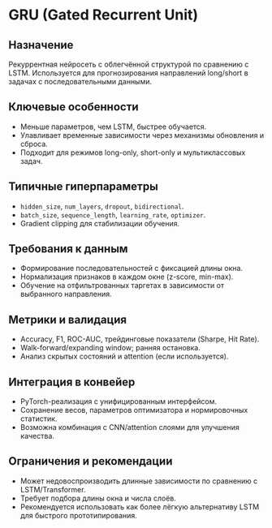 # GRU (Gated Recurrent Unit)

## Назначение
Рекуррентная нейросеть с облегчённой структурой по сравнению с LSTM. Используется для прогнозирования направлений long/short в задачах с последовательными данными.

## Ключевые особенности
- Меньше параметров, чем LSTM, быстрее обучается.
- Улавливает временные зависимости через механизмы обновления и сброса.
- Подходит для режимов long-only, short-only и мультиклассовых задач.

## Типичные гиперпараметры
- `hidden_size`, `num_layers`, `dropout`, `bidirectional`.
- `batch_size`, `sequence_length`, `learning_rate`, `optimizer`.
- Gradient clipping для стабилизации обучения.

## Требования к данным
- Формирование последовательностей с фиксацией длины окна.
- Нормализация признаков в каждом окне (z-score, min-max).
- Обучение на отфильтрованных таргетах в зависимости от выбранного направления.

## Метрики и валидация
- Accuracy, F1, ROC-AUC, трейдинговые показатели (Sharpe, Hit Rate).
- Walk-forward/expanding window; ранняя остановка.
- Анализ скрытых состояний и attention (если используется).

## Интеграция в конвейер
- PyTorch-реализация с унифицированным интерфейсом.
- Сохранение весов, параметров оптимизатора и нормировочных статистик.
- Возможна комбинация с CNN/attention слоями для улучшения качества.

## Ограничения и рекомендации
- Может недовоспроизводить длинные зависимости по сравнению с LSTM/Transformer.
- Требует подбора длины окна и числа слоёв.
- Рекомендуется использовать как более лёгкую альтернативу LSTM для быстрого прототипирования.

